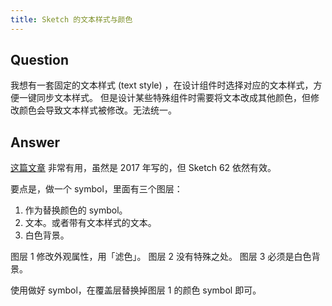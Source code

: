 ```yaml
---
title: Sketch 的文本样式与颜色
---
```



## Question

我想有一套固定的文本样式 (text style) ，在设计组件时选择对应的文本样式，方便一键同步文本样式。
但是设计某些特殊组件时需要将文本改成其他颜色，但修改颜色会导致文本样式被修改。无法统一。

## Answer

[这篇文章](https://blog.prototypr.io/sketch-overriding-the-color-of-text-layers-in-symbols-69d54577158b) 非常有用，虽然是 2017 年写的，但 Sketch 62 依然有效。

要点是，做一个 symbol，里面有三个图层：

1. 作为替换颜色的 symbol。
2. 文本。或者带有文本样式的文本。
3. 白色背景。

图层 1 修改外观属性，用「滤色」。
图层 2 没有特殊之处。
图层 3 必须是白色背景。

使用做好 symbol，在覆盖层替换掉图层 1 的颜色 symbol 即可。
